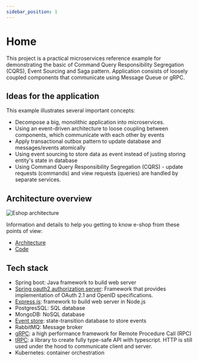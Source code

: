 ```yaml
---
sidebar_position: 1
---
```


# Home

This project is a practical microservices reference example for demonstrating the basic of Command Query Responsibility Segregation (CQRS), Event Sourcing and Saga pattern. Application consists of loosely coupled components that communicate using Message Queue or gRPC.

## Ideas for the application

This example illustrates several important concepts:

- Decompose a big, monolithic application into microservices.
- Using an event-driven architecture to loose coupling between components, which communicate with each other by events
- Apply transactional outbox pattern to update database and messages/events atomically
- Using event sourcing to store data as event instead of justing storing entity's state in database
- Using Command Query Responsibility Segregation (CQRS) - update requests (commands) and view requests (queries) are handled by separate services.

## Architecture overview

![Eshop architecture](/img/architecture.png)

Information and details to help you getting to know e-shop from these points of view:

- [Architecture](/docs/tutorial-basics/congratulations)
- [Code](/docs/tutorial-basics/congratulations)

## Tech stack

- Spring boot: Java framework to build web server
- [Spring oauth2 authorization server](https://docs.spring.io/spring-authorization-server/docs/current/reference/html/index.html): Framework that provides implementation of OAuth 2.1 and OpenID specifications.
- [Express.js](https://expressjs.com/): framework to build web server in Node.js
- PostgresSQL: SQL database
- MongoDB: NoSQL database
- [Event store](https://www.eventstore.com/): state-transition database to store events
- RabbitMQ: Message broker
- [gRPC](https://grpc.io/): a high performance framework for Remote Procedure Call (RPC)
- [tRPC](https://trpc.io/): a library to create fully type-safe API with typescript. HTTP is still used under the hood to communicate client and server.
- Kubernetes: container orchestration
